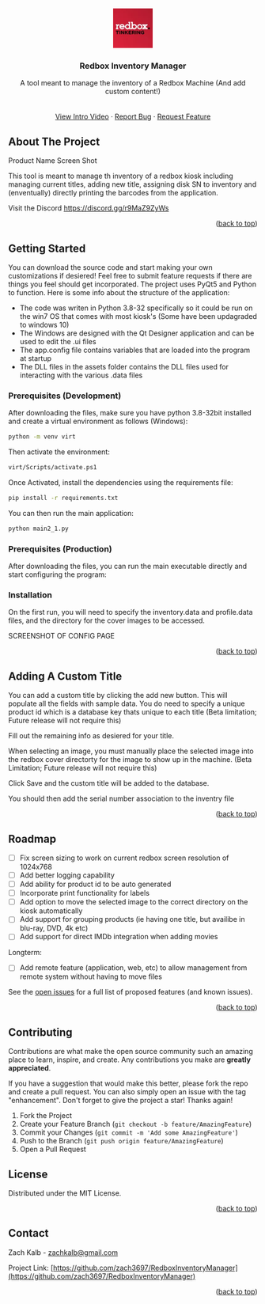 <!-- Improved compatibility of back to top link: See: https://github.com/othneildrew/Best-README-Template/pull/73 -->
<a id="readme-top"></a>
<!--
*** Thanks for checking out the Best-README-Template. If you have a suggestion
*** that would make this better, please fork the repo and create a pull request
*** or simply open an issue with the tag "enhancement".
*** Don't forget to give the project a star!
*** Thanks again! Now go create something AMAZING! :D
-->



<!-- PROJECT SHIELDS -->
<!--
*** I'm using markdown "reference style" links for readability.
*** Reference links are enclosed in brackets [ ] instead of parentheses ( ).
*** See the bottom of this document for the declaration of the reference variables
*** for contributors-url, forks-url, etc. This is an optional, concise syntax you may use.
*** https://www.markdownguide.org/basic-syntax/#reference-style-links
-->


<!-- PROJECT LOGO -->
<br />
<div align="center">
  <a href="https://github.com/zach3697/RedboxInventoryManager">
    <img src="images/redboxTinkering.png" alt="Logo" width="80" height="80">
  </a>

  <h3 align="center">Redbox Inventory Manager</h3>

  <p align="center">
    A tool meant to manage the inventory of a Redbox Machine (And add custom content!)
    <br />
    <!--<a href="https://github.com/othneildrew/Best-README-Template"><strong>Explore the docs »</strong></a>-->
    <br />
    <br />
    <a href="https://youtu.be/uDMdTOeSMTo">View Intro Video</a>
    ·
    <a href="https://github.com/zach3697/RedboxInventoryManager/issues/new?labels=bug">Report Bug</a>
    ·
    <a href="https://github.com/zach3697/RedboxInventoryManager/issues/new?labels=enhancement">Request Feature</a>
  </p>
</div>

<!-- ABOUT THE PROJECT -->
## About The Project

Product Name Screen Shot

This tool is meant to manage th inventory of a redbox kiosk including managing current titles, adding new title, assigning disk SN to inventory and (enventually) directly printing the barcodes from the application. 

Visit the Discord
https://discord.gg/r9MaZ9ZyWs


<p align="right">(<a href="#readme-top">back to top</a>)</p>



<!-- GETTING STARTED -->
## Getting Started

You can download the source code and start making your own customizations if desiered! Feel free to submit feature requests if there are things you feel should get incorporated. The project uses PyQt5 and Python to function. Here is some info about the structure of the application:

* The code was writen in Python 3.8-32 specifically so it could be run on the win7 OS that comes with most kiosk's (Some have been updagraded to windows 10)
* The Windows are designed with the Qt Designer application and can be used to edit the .ui files
* The app.config file contains variables that are loaded into the program at startup
* The DLL files in the assets folder contains the DLL files used for interacting with the various .data files

### Prerequisites (Development)

After downloading the files, make sure you have python 3.8-32bit installed and create a virtual environment as follows (Windows):
  ```sh
  python -m venv virt
  ```
Then activate the environment:
  ```sh
  virt/Scripts/activate.ps1
  ```
Once Activated, install the dependencies using the requirements file:
  ```sh
  pip install -r requirements.txt
  ```
  
  You can then run the main application: 
  ```sh
  python main2_1.py 
  ```

### Prerequisites (Production)

After downloading the files, you can run the main executable directly and start configuring the program:

### Installation

On the first run, you will need to specify the inventory.data and profile.data files, and the directory for the cover images to be accessed.

SCREENSHOT OF CONFIG PAGE


<p align="right">(<a href="#readme-top">back to top</a>)</p>



<!-- USAGE EXAMPLES -->
## Adding A Custom Title

You can add a custom title by clicking the add new button. This will populate all the fields with sample data. You do need to specify a unique product id which is a database key thats unique to each title (Beta limitation; Future release will not require this)

Fill out the remaining info as desiered for your title.

When selecting an image, you must manually place the selected image into the redbox cover directorty for the image to show up in the machine. (Beta Limitation; Future release will not require this)

Click Save and the custom title will be added to the database.

You should then add the serial number association to the inventry file

<p align="right">(<a href="#readme-top">back to top</a>)</p>



<!-- ROADMAP -->
## Roadmap

- [ ] Fix screen sizing to work on current redbox screen resolution of 1024x768
- [ ] Add better logging capability
- [ ] Add ability for product id to be auto generated
- [ ] Incorporate print functionality for labels
- [ ] Add option to move the selected image to the correct directory on the kiosk automatically
- [ ] Add support for grouping products (ie having one title, but availibe in blu-ray, DVD, 4k etc)
- [ ] Add support for direct IMDb integration when adding movies

Longterm:
- [ ] Add remote feature (application, web, etc) to allow management from remote system without having to move files


See the [open issues](https://github.com/othneildrew/Best-README-Template/issues) for a full list of proposed features (and known issues).

<p align="right">(<a href="#readme-top">back to top</a>)</p>



<!-- CONTRIBUTING -->
## Contributing

Contributions are what make the open source community such an amazing place to learn, inspire, and create. Any contributions you make are **greatly appreciated**.

If you have a suggestion that would make this better, please fork the repo and create a pull request. You can also simply open an issue with the tag "enhancement".
Don't forget to give the project a star! Thanks again!

1. Fork the Project
2. Create your Feature Branch (`git checkout -b feature/AmazingFeature`)
3. Commit your Changes (`git commit -m 'Add some AmazingFeature'`)
4. Push to the Branch (`git push origin feature/AmazingFeature`)
5. Open a Pull Request


<!-- LICENSE -->
## License

Distributed under the MIT License.

<p align="right">(<a href="#readme-top">back to top</a>)</p>



<!-- CONTACT -->
## Contact

Zach Kalb - zachkalb@gmail.com

Project Link: [https://github.com/zach3697/RedboxInventoryManager](https://github.com/zach3697/RedboxInventoryManager)

<p align="right">(<a href="#readme-top">back to top</a>)</p>



<!-- MARKDOWN LINKS & IMAGES -->
<!-- https://www.markdownguide.org/basic-syntax/#reference-style-links -->
[contributors-shield]: https://img.shields.io/github/contributors/othneildrew/Best-README-Template.svg?style=for-the-badge
[contributors-url]: https://github.com/othneildrew/Best-README-Template/graphs/contributors
[forks-shield]: https://img.shields.io/github/forks/othneildrew/Best-README-Template.svg?style=for-the-badge
[forks-url]: https://github.com/othneildrew/Best-README-Template/network/members
[stars-shield]: https://img.shields.io/github/stars/othneildrew/Best-README-Template.svg?style=for-the-badge
[stars-url]: https://github.com/othneildrew/Best-README-Template/stargazers
[issues-shield]: https://img.shields.io/github/issues/othneildrew/Best-README-Template.svg?style=for-the-badge
[issues-url]: https://github.com/othneildrew/Best-README-Template/issues
[license-shield]: https://img.shields.io/github/license/othneildrew/Best-README-Template.svg?style=for-the-badge
[license-url]: https://github.com/othneildrew/Best-README-Template/blob/master/LICENSE.txt
[linkedin-shield]: https://img.shields.io/badge/-LinkedIn-black.svg?style=for-the-badge&logo=linkedin&colorB=555
[linkedin-url]: https://linkedin.com/in/othneildrew
[product-screenshot]: images/screenshot.png
[Next.js]: https://img.shields.io/badge/next.js-000000?style=for-the-badge&logo=nextdotjs&logoColor=white
[Next-url]: https://nextjs.org/
[React.js]: https://img.shields.io/badge/React-20232A?style=for-the-badge&logo=react&logoColor=61DAFB
[React-url]: https://reactjs.org/
[Vue.js]: https://img.shields.io/badge/Vue.js-35495E?style=for-the-badge&logo=vuedotjs&logoColor=4FC08D
[Vue-url]: https://vuejs.org/
[Angular.io]: https://img.shields.io/badge/Angular-DD0031?style=for-the-badge&logo=angular&logoColor=white
[Angular-url]: https://angular.io/
[Svelte.dev]: https://img.shields.io/badge/Svelte-4A4A55?style=for-the-badge&logo=svelte&logoColor=FF3E00
[Svelte-url]: https://svelte.dev/
[Laravel.com]: https://img.shields.io/badge/Laravel-FF2D20?style=for-the-badge&logo=laravel&logoColor=white
[Laravel-url]: https://laravel.com
[Bootstrap.com]: https://img.shields.io/badge/Bootstrap-563D7C?style=for-the-badge&logo=bootstrap&logoColor=white
[Bootstrap-url]: https://getbootstrap.com
[JQuery.com]: https://img.shields.io/badge/jQuery-0769AD?style=for-the-badge&logo=jquery&logoColor=white
[JQuery-url]: https://jquery.com 

